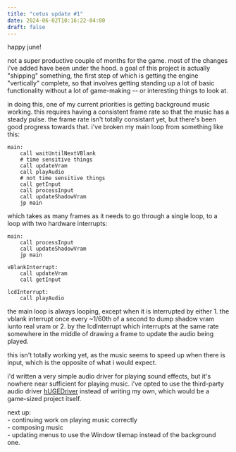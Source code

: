 ```yaml
---
title: "cetus update #1"
date: 2024-06-02T10:16:22-04:00
draft: false
---
```


happy june!

not a super productive couple of months for the game. most of the changes i've added have been under the hood. a goal of this project is actually "shipping" something, the first step of which is getting the engine "vertically" complete, so that involves getting standing up a lot of basic functionality without a lot of game-making -- or interesting things to look at.

in doing this, one of my current priorities is getting background music working. this requires having a consistent frame rate so that the music has a steady pulse. the frame rate isn't totally consistant yet, but there's been good progress towards that. i've broken my main loop from something like this:

```
main:
	call waitUntilNextVBlank
	# time sensitive things
	call updateVram
	call playAudio
	# not time sensitive things
	call getInput
	call processInput
	call updateShadowVram
	jp main
```
which takes as many frames as it needs to go through a single loop, to a loop with two hardware interrupts:

```
main:
	call processInput
	call updateShadowVram
	jp main
```

```
vBlankInterrupt:
	call updateVram
	call getInput
```

```
lcdInterrupt:
	call playAudio
```

the main loop is always looping, except when it is interrupted by either 1. the vblank interrupt once every ~1/60th of a second to dump shadow vram iunto real vram or 2. by the lcdInterrupt which interrupts at the same rate somewhere in the middle of drawing a frame to update the audio being played.

this isn't totally working yet, as the music seems to speed up when there is input, which is the opposite of what i would expect.

i'd written a very simple audio driver for playing sound effects, but it's nowhere near sufficient for playing music. i've opted to use the third-party audio driver [hUGEDriver](https://github.com/SuperDisk/hUGEDriver) instead of writing my own, which would be a game-sized project itself.

next up: \
 \- continuing work on playing music correctly \
 \- composing music \
 \- updating menus to use the Window tilemap instead of the background one. 
